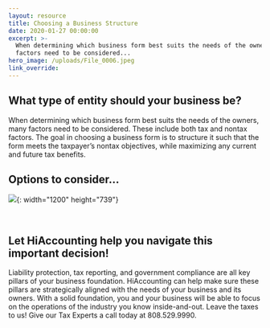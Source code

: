 ```yaml
---
layout: resource
title: Choosing a Business Structure
date: 2020-01-27 00:00:00
excerpt: >-
  When determining which business form best suits the needs of the owners, many
  factors need to be considered...
hero_image: /uploads/File_0006.jpeg
link_override:
---
```


## What type of entity should your business be?

When determining which business form best suits the needs of the owners, many factors need to be considered. These include both tax and nontax factors. The goal in choosing a business form is to structure it such that the form meets the taxpayer’s nontax objectives, while maximizing any current and future tax benefits.

## Options to consider…

![](uploads/business-structures-chart.png){: width="1200" height="739"}

&nbsp;

## Let HiAccounting help you navigate this important decision\!

Liability protection, tax reporting, and government compliance are all key pillars of your business foundation. HiAccounting can help make sure these pillars are strategically aligned with the needs of your business and its owners. With a solid foundation, you and your business will be able to focus on the operations of the industry you know inside-and-out. Leave the taxes to us\! Give our Tax Experts a call today at 808.529.9990.
